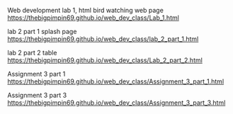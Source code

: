 Web development lab 1, html bird watching web page   https://thebigpimpin69.github.io/web_dev_class/Lab_1.html

lab 2 part 1 splash page  https://thebigpimpin69.github.io/web_dev_class/lab_2_part_1.html

lab 2 part 2 table https://thebigpimpin69.github.io/web_dev_class/Lab_2_part_2.html

Assignment 3 part 1 https://thebigpimpin69.github.io/web_dev_class/Assignment_3_part_1.html


Assignment 3 part 3 https://thebigpimpin69.github.io/web_dev_class/Assignment_3_part_3.html
